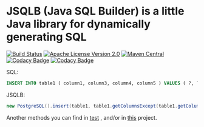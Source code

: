 # JSQLB (Java SQL Builder) is a little Java library for dynamically generating SQL 

[![Build Status](https://travis-ci.org/fedorchuck/jsqlb.svg?branch=master)](https://travis-ci.org/fedorchuck/jsqlb)
[![Apache License Version 2.0](https://img.shields.io/badge/license-Apache%20License%202.0-brightgreen.svg)](https://github.com/fedorchuck/jsqlb/blob/master/LICENSE.md)
[![Maven Central](https://maven-badges.herokuapp.com/maven-central/com.github.fedorchuck/jsqlb/badge.svg)](https://maven-badges.herokuapp.com/maven-central/com.github.fedorchuck/jsqlb)
[![Codacy Badge](https://api.codacy.com/project/badge/Grade/1ba5d5716baf47b498e14d0dee661404)](https://www.codacy.com/app/vl.fedorchuck/jsqlb?utm_source=github.com&amp;utm_medium=referral&amp;utm_content=fedorchuck/jsqlb&amp;utm_campaign=Badge_Grade)
[![Codacy Badge](https://api.codacy.com/project/badge/Coverage/1ba5d5716baf47b498e14d0dee661404)](https://www.codacy.com/app/vl.fedorchuck/jsqlb?utm_source=github.com&amp;utm_medium=referral&amp;utm_content=fedorchuck/jsqlb&amp;utm_campaign=Badge_Coverage)

SQL:
```sql
INSERT INTO table1 ( column1, column3, column4, column5 ) VALUES ( ?, ?, ?, ? ) RETURNING * 
```
JSQLB:
```groovy
new PostgreSQL().insert(table1, table1.getColumnsExcept(table1.getColumn("column2"))).returning().getSQL()
```

Another methods you can find in [test](https://github.com/fedorchuck/jsqlb/blob/master/src/test/java/com/github/fedorchuck/jsqlb/postgresql/PostgreSQL_CRUD_Test.java)
, and/or in [this](https://github.com/fedorchuck/remote-logger/blob/master/src/main/java/com/github/fedorchuck/remote_logger/dal/UsersDataDatabase.java) project.

